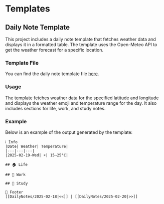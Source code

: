 # Templates

## Daily Note Template

This project includes a daily note template that fetches weather data and displays it in a formatted table. The template uses the Open-Meteo API to get the weather forecast for a specific location.

### Template File

You can find the daily note template file [here](./Templates/daily_note_template.md).

### Usage

The template fetches weather data for the specified latitude and longitude and displays the weather emoji and temperature range for the day. It also includes sections for life, work, and study notes.

### Example

Below is an example of the output generated by the template:

```
ℹ Info
|Date| Weather| Temperature|
|---|---|---|
|2025-02-19-Wed| ☀️| 15~25°C|

## 🏠 Life

## 💼 Work

## 📖 Study

🐾 Footer
[[DailyNotes/2025-02-18|<<]] | [[DailyNotes/2025-02-20|>>]]
```
